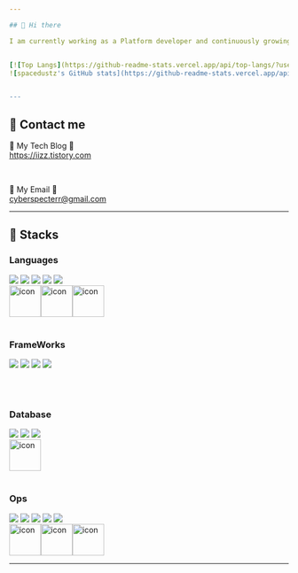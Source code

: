 ```yaml
---

## 👋 Hi there

I am currently working as a Platform developer and continuously growing.


[![Top Langs](https://github-readme-stats.vercel.app/api/top-langs/?username=spacedustz&langs_count=10&layout=compact&theme=radical)](https://github.com/spacedustz/spacedustz)
![spacedustz's GitHub stats](https://github-readme-stats.vercel.app/api?username=spacedustz&show_icons=true&theme=radical)


---
```


## 👋 Contact me
🌱 My Tech Blog 🌱<br>
https://iizz.tistory.com

<br>

🌱 My Email 🌱<br>
cyberspecterr@gmail.com

---

## 🌱 Stacks

### Languages
<div>
<img src="https://img.shields.io/badge/Kotlin-7F52FF?style=flat-square&logo=Kotlin&logoColor=white"/> 
<img src="https://img.shields.io/badge/Dart-0175C2?style=flat-square&logo=Dart&logoColor=white"/> 
<img src="https://img.shields.io/badge/Java-FF7800?style=flat-square&logo=Java&logoColor=white"> 
<img src="https://img.shields.io/badge/Javascript-F7DF1E?style=flat-square&logo=Javascript&logoColor=white">
<img src="https://img.shields.io/badge/Typescript-3178C6?style=flat-square&logo=Typescript&logoColor=white">
</div>

<div style="display: flex; align-items: flex-start;">
<img src="https://techstack-generator.vercel.app/java-icon.svg" alt="icon" width="57" height="57" />
<img src="https://techstack-generator.vercel.app/js-icon.svg" alt="icon" width="57" height="57" />
<img src="https://techstack-generator.vercel.app/ts-icon.svg" alt="icon" width="57" height="57" />
</div>

<br>

### FrameWorks
<div>
<img src="https://img.shields.io/badge/Spring Boot-6DB33F?style=flat-square&logo=Spring Boot&logoColor=white"/> 
<img src="https://img.shields.io/badge/Flutter-02569B?style=flat-square&logo=Flutter&logoColor=white"/> 
<img src="https://img.shields.io/badge/Firebase-FFCA28?style=flat-square&logo=Firebase&logoColor=white"/> 
<img src="https://img.shields.io/badge/Vue-4FC08D?style=flat-square&logo=Vue&logoColor=white"/>
</div>

<br><br>

### Database
<div>
<img src="https://img.shields.io/badge/MySQL-4479A1?style=flat-square&logo=MySQL&logoColor=white"/> 
<img src="https://img.shields.io/badge/Redis-DC382D?style=flat-square&logo=Redis&logoColor=white"/> 
<img src="https://img.shields.io/badge/Firebase-FFCA28?style=flat-square&logo=Firebase&logoColor=white"/>
</div>

<div style="display: flex; align-items: flex-start;"><img src="https://techstack-generator.vercel.app/mysql-icon.svg" alt="icon" width="57" height="57" /></div>

<br>

### Ops
<div>
<img src="https://img.shields.io/badge/Docker-2496ED?style=flat-square&logo=Docker&logoColor=white"/> 
<img src="https://img.shields.io/badge/Kubernetes-326CE5?style=flat-square&logo=Kubernetes&logoColor=white"/> 
<img src="https://img.shields.io/badge/Amazon AWS-232F3E?style=flat-square&logo=Amazon AWS&logoColor=white"/> 
<img src="https://img.shields.io/badge/GitHub Actions-2088FF?style=flat-square&logo=GitHub Actions&logoColor=white"/> 
<img src="https://img.shields.io/badge/Jenkins-D24939?style=flat-square&logo=Jenkins&logoColor=white"/>
</div>

<div style="display: flex; align-items: flex-start;">
<img src="https://techstack-generator.vercel.app/docker-icon.svg" alt="icon" width="57" height="57" />
<img src="https://techstack-generator.vercel.app/kubernetes-icon.svg" alt="icon" width="57" height="57" />
<img src="https://techstack-generator.vercel.app/aws-icon.svg" alt="icon" width="57" height="57" />
</div>

---


<!--
**spacedustz/spacedustz** is a ✨ _special_ ✨ repository because its `README.md` (this file) appears on your GitHub profile.

Here are some ideas to get you started:

- 🔭 I’m currently working on ...
- 🌱 I’m currently learning ...
- 👯 I’m looking to collaborate on ...
- 🤔 I’m looking for help with ...
- 💬 Ask me about ...
- 📫 How to reach me: ...
- 😄 Pronouns: ...
- ⚡ Fun fact: ...
-->